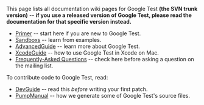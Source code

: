 This page lists all documentation wiki pages for Google Test **(the SVN trunk version)**
-- **if you use a released version of Google Test, please read the
documentation for that specific version instead.**

  * [Primer](Primer.md) -- start here if you are new to Google Test.
  * [Sandboxs](Sandboxs.md) -- learn from examples.
  * [AdvancedGuide](AdvancedGuide.md) -- learn more about Google Test.
  * [XcodeGuide](XcodeGuide.md) -- how to use Google Test in Xcode on Mac.
  * [Frequently-Asked Questions](FAQ.md) -- check here before asking a question on the mailing list.

To contribute code to Google Test, read:

  * [DevGuide](DevGuide.md) -- read this _before_ writing your first patch.
  * [PumpManual](PumpManual.md) -- how we generate some of Google Test's source files.
